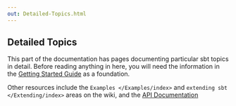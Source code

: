 ```yaml
---
out: Detailed-Topics.html
---
```


  [Getting-Started]: ../tutorial/index.html

Detailed Topics
---------------

This part of the documentation has pages documenting particular sbt
topics in detail. Before reading anything in here, you will need the
information in the
[Getting Started Guide][Getting-Started] as
a foundation.

Other resources include the `Examples </Examples/index>` and
`extending sbt </Extending/index>` areas on the wiki, and the
[API Documentation](../../api/index.html)
